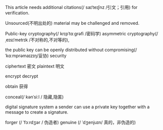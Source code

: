 

This article needs additional citations(/ saɪˈteɪʃnz /引文；引用) for verification.

Unsourced(不明出处的) material may be challenged and removed.

Public-key cryptography(/ krɪpˈtɑːɡrəfi /密码学) asymmetric cryptography(/ˌeɪsɪˈmetrɪk /不对称的,不对等的), 

the public key can be openly distributed without compromising(/ˈkɑːmprəmaɪzɪŋ/妥协) security

ciphertext 密文
plaintext  明文

encrypt
decrypt

obtain 获得

conceal(/ kənˈsiːl / 隐藏,隐匿)

digital signature system
     a sender can use a private key together with a message to create a signature.

 forger (/ ˈfɔːrdʒər / 伪造者)
 genuine (/ ˈdʒenjuɪn/ 真的，非伪造的)
